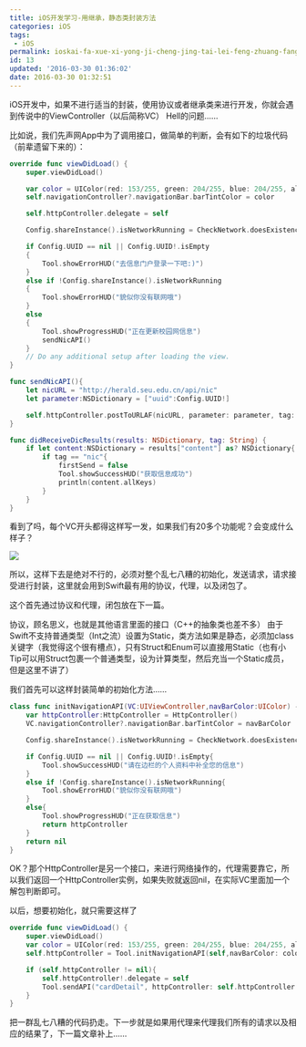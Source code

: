 ```yaml
---
title: iOS开发学习-用继承，静态类封装方法
categories: iOS
tags:
 - iOS
permalink: ioskai-fa-xue-xi-yong-ji-cheng-jing-tai-lei-feng-zhuang-fang-fa
id: 13
updated: '2016-03-30 01:36:02'
date: 2016-03-30 01:32:51
---
```


iOS开发中，如果不进行适当的封装，使用协议或者继承类来进行开发，你就会遇到传说中的ViewController（以后简称VC） Hell的问题……

比如说，我们先声网App中为了调用接口，做简单的判断，会有如下的垃圾代码（前辈遗留下来的）：

```swift
override func viewDidLoad() {
    super.viewDidLoad()

    var color = UIColor(red: 153/255, green: 204/255, blue: 204/255, alpha: 1)
    self.navigationController?.navigationBar.barTintColor = color

    self.httpController.delegate = self

    Config.shareInstance().isNetworkRunning = CheckNetwork.doesExistenceNetwork()

    if Config.UUID == nil || Config.UUID!.isEmpty
    {
        Tool.showErrorHUD("去信息门户登录一下吧:)")
    }
    else if !Config.shareInstance().isNetworkRunning
    {
        Tool.showErrorHUD("貌似你没有联网哦")
    }
    else
    {
        Tool.showProgressHUD("正在更新校园网信息")
        sendNicAPI()
    }
    // Do any additional setup after loading the view.
}

func sendNicAPI(){
    let nicURL = "http://herald.seu.edu.cn/api/nic"
    let parameter:NSDictionary = ["uuid":Config.UUID!]

    self.httpController.postToURLAF(nicURL, parameter: parameter, tag: "nic")
}

func didReceiveDicResults(results: NSDictionary, tag: String) {
    if let content:NSDictionary = results["content"] as? NSDictionary{
        if tag == "nic"{
            firstSend = false
            Tool.showSuccessHUD("获取信息成功")
            println(content.allKeys)
        }
    }
}
```

看到了吗，每个VC开头都得这样写一发，如果我们有20多个功能呢？会变成什么样子？

![](http://dreampiggy-image.test.upcdn.net/image/9/39/e8ffcb7a5101d2e7acd62c6d72e09.png)

所以，这样下去是绝对不行的，必须对整个乱七八糟的初始化，发送请求，请求接受进行封装，这里就会用到Swift最有用的协议，代理，以及闭包了。

这个首先通过协议和代理，闭包放在下一篇。

协议，顾名思义，也就是其他语言里面的接口（C++的抽象类也差不多） 由于Swift不支持普通类型（Int之流）设置为Static，类方法如果是静态，必须加class关键字（我觉得这个很有槽点），只有Struct和Enum可以直接用Static（也有小Tip可以用Struct包裹一个普通类型，设为计算类型，然后充当一个Static成员，但是这里不讲了）

我们首先可以这样封装简单的初始化方法……

```swift
class func initNavigationAPI(VC:UIViewController,navBarColor:UIColor) -> HttpController?{
    var httpController:HttpController = HttpController()
    VC.navigationController?.navigationBar.barTintColor = navBarColor

    Config.shareInstance().isNetworkRunning = CheckNetwork.doesExistenceNetwork()

    if Config.UUID == nil || Config.UUID!.isEmpty{
        Tool.showSuccessHUD("请在边栏的个人资料中补全您的信息")
    }
    else if !Config.shareInstance().isNetworkRunning{
        Tool.showErrorHUD("貌似你没有联网哦")
    }
    else{
        Tool.showProgressHUD("正在获取信息")
        return httpController
    }
    return nil
}
```

OK？那个HttpController是另一个接口，来进行网络操作的，代理需要靠它，所以我们返回一个HttpController实例，如果失败就返回nil，在实际VC里面加一个解包判断即可。

以后，想要初始化，就只需要这样了

```swift
override func viewDidLoad() {
    super.viewDidLoad()
    var color = UIColor(red: 153/255, green: 204/255, blue: 204/255, alpha: 1)
    self.httpController = Tool.initNavigationAPI(self,navBarColor: color) ?? nil

    if (self.httpController != nil){
        self.httpController!.delegate = self
        Tool.sendAPI("cardDetail", httpController: self.httpController!)
    }
}
```

把一群乱七八糟的代码扔走。下一步就是如果用代理来代理我们所有的请求以及相应的结果了，下一篇文章补上……